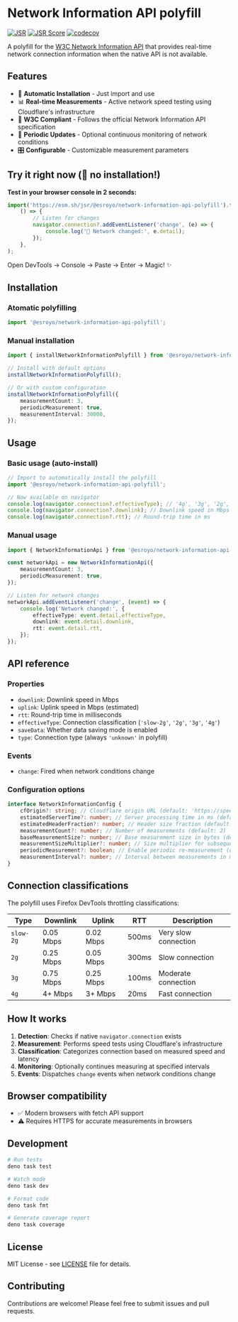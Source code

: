 # Network Information API polyfill

[![JSR](https://jsr.io/badges/@esroyo/network-information-api-polyfill)](https://jsr.io/@esroyo/network-information-api-polyfill)
[![JSR Score](https://jsr.io/badges/@esroyo/network-information-api-polyfill/score)](https://jsr.io/@esroyo/network-information-api-polyfill)
[![codecov](https://codecov.io/gh/esroyo/network-information-api-polyfill/graph/badge.svg?token=YO7XY0TDX5)](https://codecov.io/gh/esroyo/network-information-api-polyfill)

A polyfill for the
[W3C Network Information API](https://developer.mozilla.org/en-US/docs/Web/API/Network_Information_API)
that provides real-time network connection information when the native API is
not available.

## Features

- 🚀 **Automatic Installation** - Just import and use
- 📊 **Real-time Measurements** - Active network speed testing using
  Cloudflare's infrastructure
- 🎯 **W3C Compliant** - Follows the official Network Information API
  specification
- 🔄 **Periodic Updates** - Optional continuous monitoring of network conditions
- 🎛️ **Configurable** - Customizable measurement parameters

## Try it right now (🚀 no installation!)

**Test in your browser console in 2 seconds:**

```javascript
import('https://esm.sh/jsr/@esroyo/network-information-api-polyfill').then(
    () => {
        // Listen for changes
        navigator.connection?.addEventListener('change', (e) => {
            console.log('🔄 Network changed:', e.detail);
        });
    },
);
```

Open DevTools → Console → Paste → Enter → Magic! ✨

## Installation

### Atomatic polyfilling

```typescript
import '@esroyo/network-information-api-polyfill';
```

### Manual installation

```typescript
import { installNetworkInformationPolyfill } from '@esroyo/network-information-api-polyfill/pure';

// Install with default options
installNetworkInformationPolyfill();

// Or with custom configuration
installNetworkInformationPolyfill({
    measurementCount: 3,
    periodicMeasurement: true,
    measurementInterval: 30000,
});
```

## Usage

### Basic usage (auto-install)

```typescript
// Import to automatically install the polyfill
import '@esroyo/network-information-api-polyfill';

// Now available on navigator
console.log(navigator.connection?.effectiveType); // '4g', '3g', '2g', 'slow-2g'
console.log(navigator.connection?.downlink); // Downlink speed in Mbps
console.log(navigator.connection?.rtt); // Round-trip time in ms
```

### Manual usage

```typescript
import { NetworkInformationApi } from '@esroyo/network-information-api-polyfill/pure';

const networkApi = new NetworkInformationApi({
    measurementCount: 3,
    periodicMeasurement: true,
});

// Listen for network changes
networkApi.addEventListener('change', (event) => {
    console.log('Network changed:', {
        effectiveType: event.detail.effectiveType,
        downlink: event.detail.downlink,
        rtt: event.detail.rtt,
    });
});
```

## API reference

### Properties

- `downlink`: Downlink speed in Mbps
- `uplink`: Uplink speed in Mbps (estimated)
- `rtt`: Round-trip time in milliseconds
- `effectiveType`: Connection classification (`'slow-2g'`, `'2g'`, `'3g'`,
  `'4g'`)
- `saveData`: Whether data saving mode is enabled
- `type`: Connection type (always `'unknown'` in polyfill)

### Events

- `change`: Fired when network conditions change

### Configuration options

```typescript
interface NetworkInformationConfig {
    cfOrigin?: string; // Cloudflare origin URL (default: 'https://speed.cloudflare.com')
    estimatedServerTime?: number; // Server processing time in ms (default: 10)
    estimatedHeaderFraction?: number; // Header size fraction (default: 0.005)
    measurementCount?: number; // Number of measurements (default: 2)
    baseMeasurementSize?: number; // Base measurement size in bytes (default: 100000)
    measurementSizeMultiplier?: number; // Size multiplier for subsequent tests (default: 2)
    periodicMeasurement?: boolean; // Enable periodic re-measurement (default: false)
    measurementInterval?: number; // Interval between measurements in ms (default: 30000)
}
```

## Connection classifications

The polyfill uses Firefox DevTools throttling classifications:

| Type      | Downlink  | Uplink    | RTT   | Description          |
| --------- | --------- | --------- | ----- | -------------------- |
| `slow-2g` | 0.05 Mbps | 0.02 Mbps | 500ms | Very slow connection |
| `2g`      | 0.25 Mbps | 0.05 Mbps | 300ms | Slow connection      |
| `3g`      | 0.75 Mbps | 0.25 Mbps | 100ms | Moderate connection  |
| `4g`      | 4+ Mbps   | 3+ Mbps   | 20ms  | Fast connection      |

## How It works

1. **Detection**: Checks if native `navigator.connection` exists
2. **Measurement**: Performs speed tests using Cloudflare's infrastructure
3. **Classification**: Categorizes connection based on measured speed and
   latency
4. **Monitoring**: Optionally continues measuring at specified intervals
5. **Events**: Dispatches `change` events when network conditions change

## Browser compatibility

- ✅ Modern browsers with fetch API support
- ⚠️ Requires HTTPS for accurate measurements in browsers

## Development

```bash
# Run tests
deno task test

# Watch mode
deno task dev

# Format code
deno task fmt

# Generate coverage report
deno task coverage
```

## License

MIT License - see [LICENSE](LICENSE) file for details.

## Contributing

Contributions are welcome! Please feel free to submit issues and pull requests.

